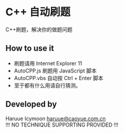 # C++ 自动刷题
C++刷题，解决你的做题问题

## How to use it
+ 刷题请用 Internet Explorer 11
+ AutoCPP.js 刷题用 JavaScript 脚本
+ AutoCPP.vbs 自动按 Ctrl + Enter 脚本
+ 至于都有什么用请自行猜测。

## Developed by 
Haruue Icymoon <haruue@caoyue.com.cn>   
!!! NO TECHNIQUE SUPPORTING PROVIDED !!!

